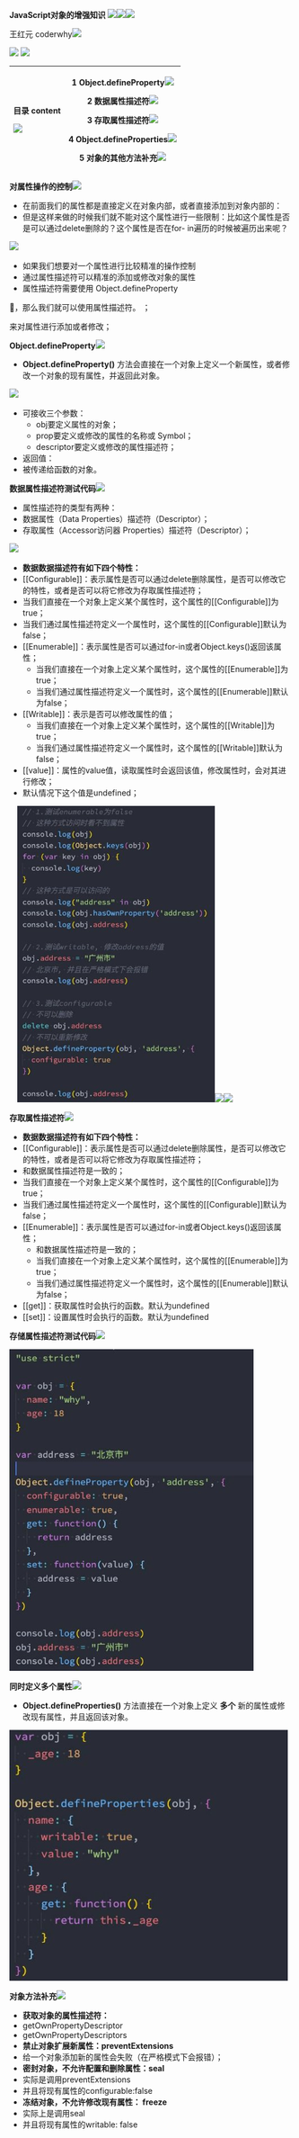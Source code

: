 ﻿**JavaScript对象的增强知识 ![](image/Aspose.Words.fce8096b-abaf-4b2b-bb21-ade4af35ea84.001.png)![](image/Aspose.Words.fce8096b-abaf-4b2b-bb21-ade4af35ea84.002.png)![](image/Aspose.Words.fce8096b-abaf-4b2b-bb21-ade4af35ea84.003.png)**

王红元 coderwhy![](image/Aspose.Words.fce8096b-abaf-4b2b-bb21-ade4af35ea84.004.png)

![](image/Aspose.Words.fce8096b-abaf-4b2b-bb21-ade4af35ea84.005.png) ![](image/Aspose.Words.fce8096b-abaf-4b2b-bb21-ade4af35ea84.006.png)

|<p>**目录 content**</p><p>![](image/Aspose.Words.fce8096b-abaf-4b2b-bb21-ade4af35ea84.007.png)</p>|<p>1	 **Object.defineProperty![](image/Aspose.Words.fce8096b-abaf-4b2b-bb21-ade4af35ea84.008.png)**</p><p>2	 **数据属性描述符![](image/Aspose.Words.fce8096b-abaf-4b2b-bb21-ade4af35ea84.009.png)**</p><p>3	 **存取属性描述符![](image/Aspose.Words.fce8096b-abaf-4b2b-bb21-ade4af35ea84.010.png)**</p><p>4	 **Object.defineProperties![](image/Aspose.Words.fce8096b-abaf-4b2b-bb21-ade4af35ea84.011.png)**</p><p>5	 **对象的其他方法补充![](image/Aspose.Words.fce8096b-abaf-4b2b-bb21-ade4af35ea84.012.png)**</p>|
| :- | - |

**对属性操作的控制![](image/Aspose.Words.fce8096b-abaf-4b2b-bb21-ade4af35ea84.013.png)**

- 在前面我们的属性都是直接定义在对象内部，或者直接添加到对象内部的：
- 但是这样来做的时候我们就不能对这个属性进行一些限制：比如这个属性是否是可以通过delete删除的？这个属性是否在for- in遍历的时候被遍历出来呢？

![](image/Aspose.Words.fce8096b-abaf-4b2b-bb21-ade4af35ea84.014.png)

- 如果我们想要对一个属性进行比较精准的操作控制
- 通过属性描述符可以精准的添加或修改对象的属性
- 属性描述符需要使用 Object.defineProperty

，那么我们就可以使用属性描述符。 ；

来对属性进行添加或者修改；

**Object.defineProperty![](image/Aspose.Words.fce8096b-abaf-4b2b-bb21-ade4af35ea84.013.png)**

- **Object.defineProperty()** 方法会直接在一个对象上定义一个新属性，或者修改一个对象的现有属性，并返回此对象。

![](image/Aspose.Words.fce8096b-abaf-4b2b-bb21-ade4af35ea84.015.png)

- 可接收三个参数：
  - obj要定义属性的对象；
  - prop要定义或修改的属性的名称或 Symbol；
  - descriptor要定义或修改的属性描述符；
- 返回值：
- 被传递给函数的对象。

**数据属性描述符测试代码![](image/Aspose.Words.fce8096b-abaf-4b2b-bb21-ade4af35ea84.013.png)**

- 属性描述符的类型有两种：
- 数据属性（Data Properties）描述符（Descriptor）；
- 存取属性（Accessor访问器 Properties）描述符（Descriptor）；

![](image/Aspose.Words.fce8096b-abaf-4b2b-bb21-ade4af35ea84.016.png)

- **数据数据描述符有如下四个特性：**
- [[Configurable]]：表示属性是否可以通过delete删除属性，是否可以修改它的特性，或者是否可以将它修改为存取属性描述符；
- 当我们直接在一个对象上定义某个属性时，这个属性的[[Configurable]]为true；
- 当我们通过属性描述符定义一个属性时，这个属性的[[Configurable]]默认为false；
- [[Enumerable]]：表示属性是否可以通过for-in或者Object.keys()返回该属性；
  - 当我们直接在一个对象上定义某个属性时，这个属性的[[Enumerable]]为true；
  - 当我们通过属性描述符定义一个属性时，这个属性的[[Enumerable]]默认为false；
- [[Writable]]：表示是否可以修改属性的值；
  - 当我们直接在一个对象上定义某个属性时，这个属性的[[Writable]]为true；
  - 当我们通过属性描述符定义一个属性时，这个属性的[[Writable]]默认为false；
- [[value]]：属性的value值，读取属性时会返回该值，修改属性时，会对其进行修改；
- 默认情况下这个值是undefined；

`  `![](image/Aspose.Words.fce8096b-abaf-4b2b-bb21-ade4af35ea84.017.jpeg)![](image/Aspose.Words.fce8096b-abaf-4b2b-bb21-ade4af35ea84.018.png)![](image/Aspose.Words.fce8096b-abaf-4b2b-bb21-ade4af35ea84.019.png)

**存取属性描述符![](image/Aspose.Words.fce8096b-abaf-4b2b-bb21-ade4af35ea84.013.png)**

- **数据数据描述符有如下四个特性：**
- [[Configurable]]：表示属性是否可以通过delete删除属性，是否可以修改它的特性，或者是否可以将它修改为存取属性描述符；
- 和数据属性描述符是一致的；
- 当我们直接在一个对象上定义某个属性时，这个属性的[[Configurable]]为true；
- 当我们通过属性描述符定义一个属性时，这个属性的[[Configurable]]默认为false；
- [[Enumerable]]：表示属性是否可以通过for-in或者Object.keys()返回该属性；
  - 和数据属性描述符是一致的；
  - 当我们直接在一个对象上定义某个属性时，这个属性的[[Enumerable]]为true；
  - 当我们通过属性描述符定义一个属性时，这个属性的[[Enumerable]]默认为false；
- [[get]]：获取属性时会执行的函数。默认为undefined
- [[set]]：设置属性时会执行的函数。默认为undefined

**存储属性描述符测试代码![](image/Aspose.Words.fce8096b-abaf-4b2b-bb21-ade4af35ea84.013.png)**

![](image/Aspose.Words.fce8096b-abaf-4b2b-bb21-ade4af35ea84.020.jpeg)


**同时定义多个属性![](image/Aspose.Words.fce8096b-abaf-4b2b-bb21-ade4af35ea84.013.png)**

- **Object.defineProperties()** 方法直接在一个对象上定义 **多个** 新的属性或修改现有属性，并且返回该对象。

![](image/Aspose.Words.fce8096b-abaf-4b2b-bb21-ade4af35ea84.021.jpeg)

**对象方法补充![](image/Aspose.Words.fce8096b-abaf-4b2b-bb21-ade4af35ea84.013.png)**

- **获取对象的属性描述符：**
- getOwnPropertyDescriptor
- getOwnPropertyDescriptors
- **禁止对象扩展新属性：preventExtensions**
- 给一个对象添加新的属性会失败（在严格模式下会报错）；
- **密封对象，不允许配置和删除属性：seal**
- 实际是调用preventExtensions
- 并且将现有属性的configurable:false
- **冻结对象，不允许修改现有属性： freeze**
- 实际上是调用seal
- 并且将现有属性的writable: false
